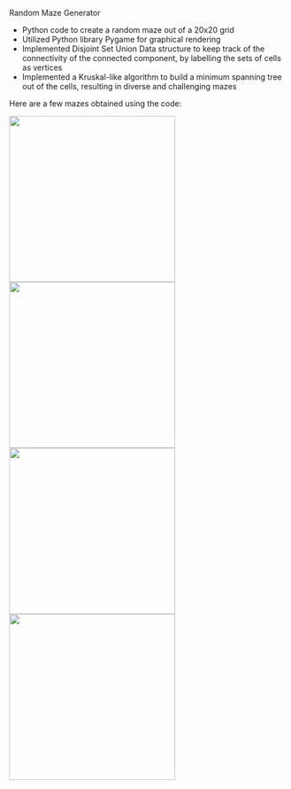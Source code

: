 Random Maze Generator

- Python code to create a random maze out of a 20x20 grid
- Utilized Python library Pygame for graphical rendering
- Implemented Disjoint Set Union Data structure to keep track of the connectivity of the connected component, by labelling the sets of cells as vertices
- Implemented a Kruskal-like algorithm to build a minimum spanning tree out of the cells, resulting in diverse and challenging mazes


Here are a few mazes obtained using the code:

<img src="https://github.com/arvindf216/Random-Maze-Generator/assets/138092643/d355424c-36d4-440b-8649-53e58f22c009" width="300" height="300">

<img src="https://github.com/arvindf216/Random-Maze-Generator/assets/138092643/df2c803a-dc8c-4412-813f-2f3aff811a50" width="300" height="300">

<img src="https://github.com/arvindf216/Random-Maze-Generator/assets/138092643/b2a7a5fe-6d84-49d3-9939-fb157e68e341" width="300" height="300">

<img src="https://github.com/arvindf216/Random-Maze-Generator/assets/138092643/b2a7a5fe-6d84-49d3-9939-fb157e68e341" width="300" height="300">

